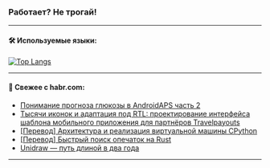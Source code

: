 ### Работает? Не трогай!

---
<!--
#### 🛠️ Technical stack:

![Java](https://img.shields.io/badge/Java-informational?logo=Oracle&style=flat&logoColor=white&color=FF4500)
![Kotlin](https://img.shields.io/badge/Kotlin-informational?logo=Kotlin&style=flat&logoColor=white&color=774D97)
![TS](https://img.shields.io/badge/TypeScript-informational?logo=typeScript&style=flat&logoColor=black&color=017acc)
![Python](https://img.shields.io/badge/Python-informational?logo=Python&style=flat&logoColor=black&color=ffdd54) <br>
![Spring](https://img.shields.io/badge/Spring-informational?logo=Spring&style=flat&logoColor=white&color=6DB33F) 
![SpringBoot](https://img.shields.io/badge/SpringBoot-informational?logo=SpringBoot&style=flat&logoColor=white&color=6DB33F)
![Nest](https://img.shields.io/badge/NestJS-informational?logo=NestJS&style=flat&logoColor=white&color=E0234E) 
![NodeJS](https://img.shields.io/badge/NodeJS-informational?logo=node.js&style=flat&logoColor=white&color=70A760)<br>
![PostgreSQL](https://img.shields.io/badge/PostgreSQL-informational?logo=PostgreSQL&style=flat&logoColor=white&color=DAA520)
![MongoDB](https://img.shields.io/badge/MongoDB-informational?logo=MongoDB&style=flat&logoColor=white&color=870000)
![Apache](https://img.shields.io/badge/Apache-informational?logo=apache&style=flat&logoColor=white&color=f74e28)

___ 
-->

#### 🛠️ Используемые языки:

[![Top Langs](https://github-readme-stats-u2qms2cxw-advtsettinggmailcoms-projects.vercel.app/api/top-langs/?username=zloylis&langs_count=10&hide_title=true&title_color=e6edf3&size_weight=0.5&count_weight=0.5&layout=compact&hide_progress=true&hide_border=true&theme=dracula)](https://github.com/zloylis)

<!---


####  :octocat:&nbsp;&nbsp; Статистика:

![GitHub stats](https://github-readme-stats-u2qms2cxw-advtsettinggmailcoms-projects.vercel.app/api?username=zloylis&show_icons=true&hide_border=true&theme=dracula&title_color=e6edf3&include_all_commits=true&count_private=true&hide_rank=false&hide_title=true&rank_icon=github)
-->
---

#### 💬 Свежее с habr.com:

<!-- BLOG-POST-LIST:START -->
- [Понимание прогноза глюкозы в AndroidAPS часть 2](https://habr.com/ru/articles/851438/?utm_source=habrahabr&utm_medium=rss&utm_campaign=851438)
- [Тысячи иконок и адаптация под RTL: проектирование интерфейса шаблона мобильного приложения для партнёров Travelpayouts](https://habr.com/ru/companies/cleverpumpkin/articles/851292/?utm_source=habrahabr&utm_medium=rss&utm_campaign=851292)
- [[Перевод] Архитектура и реализация виртуальной машины CPython](https://habr.com/ru/companies/otus/articles/851388/?utm_source=habrahabr&utm_medium=rss&utm_campaign=851388)
- [[Перевод] Быстрый поиск опечаток на Rust](https://habr.com/ru/articles/851462/?utm_source=habrahabr&utm_medium=rss&utm_campaign=851462)
- [Unidraw — путь длиной в два года](https://habr.com/ru/companies/tbank/articles/851440/?utm_source=habrahabr&utm_medium=rss&utm_campaign=851440)
<!-- BLOG-POST-LIST:END -->

---
